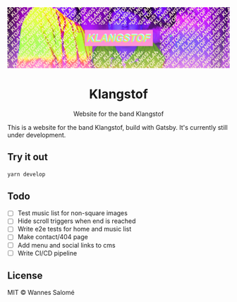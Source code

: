 <div align='center'>
  <img src='./banner.png' />
  <h1>Klangstof</h1>
  <p>Website for the band Klangstof</p>
</div>

This is a website for the band Klangstof, build with Gatsby. It's currently still under development.

## Try it out

```bash
yarn develop
```

## Todo

-   [ ] Test music list for non-square images
-   [ ] Hide scroll triggers when end is reached
-   [ ] Write e2e tests for home and music list
-   [ ] Make contact/404 page
-   [ ] Add menu and social links to cms
-   [ ] Write CI/CD pipeline

## License

MIT © Wannes Salomé
